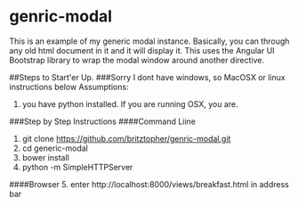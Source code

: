 genric-modal
============

This is an example of my generic modal instance.  Basically, you can through any old html document in it and it will display it.  This uses the Angular UI Bootstrap library to wrap the modal window around another directive.

##Steps to Start'er Up. 
###Sorry I dont have windows, so MacOSX or linux instructions below
Assumptions:
1. you have python installed.  If you are running OSX, you are.

###Step by Step Instructions
####Command Liine
1. git clone https://github.com/britztopher/genric-modal.git
2. cd generic-modal
3. bower install
4. python -m SimpleHTTPServer

####Browser
5. enter http://localhost:8000/views/breakfast.html in address bar 
